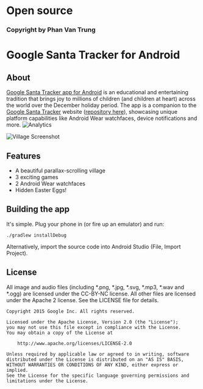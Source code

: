# Open source 
### Copyright by Phan Van Trung


Google Santa Tracker for Android
================================

## About

[Google Santa Tracker app for Android][play-store] is an educational and entertaining tradition that brings joy to millions of children (and children at heart) across the world over the December holiday period. The app is a companion to the [Google Santa Tracker][santa-web] website ([repository here](https://github.com/google/santa-tracker-web)), showcasing unique platform capabilities like Android Wear watchfaces, device notifications and more.
![Analytics](https://ga-beacon.appspot.com/UA-12846745-20/santa-tracker-android/readme?pixel)

![Village Screenshot](res/village.png)

## Features

* A beautiful parallax-scrolling village
* 3 exciting games
* 2 Android Wear watchfaces
* Hidden Easter Eggs!

## Building the app

It's simple. Plug your phone in (or fire up an emulator) and run:

    ./gradlew installDebug

Alternatively, import the source code into Android Studio (File, Import Project).

## License
All image and audio files (including *.png, *.jpg, *.svg, *.mp3, *.wav 
and *.ogg) are licensed under the CC-BY-NC license. All other files are 
licensed under the Apache 2 license. See the LICENSE file for details.


    Copyright 2015 Google Inc. All rights reserved.
    
    Licensed under the Apache License, Version 2.0 (the "License");
    you may not use this file except in compliance with the License.
    You may obtain a copy of the License at
    
        http://www.apache.org/licenses/LICENSE-2.0
    
    Unless required by applicable law or agreed to in writing, software
    distributed under the License is distributed on an "AS IS" BASIS,
    WITHOUT WARRANTIES OR CONDITIONS OF ANY KIND, either express or implied.
    See the License for the specific language governing permissions and
    limitations under the License.


[play-store]: https://play.google.com/store/apps/details?id=com.google.android.apps.santatracker
[santa-web]: http://g.co/santatracker
